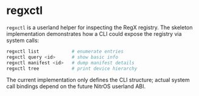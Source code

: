 # regxctl

`regxctl` is a userland helper for inspecting the RegX registry.  The skeleton
implementation demonstrates how a CLI could expose the registry via system
calls:

```bash
regxctl list            # enumerate entries
regxctl query <id>      # show basic info
regxctl manifest <id>   # dump manifest details
regxctl tree            # print device hierarchy
```

The current implementation only defines the CLI structure; actual system call
bindings depend on the future NitrOS userland ABI.
